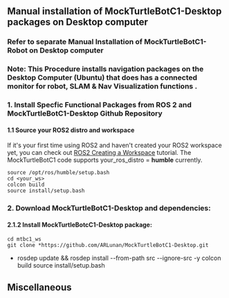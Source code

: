 ## Manual installation of MockTurtleBotC1-Desktop packages on Desktop computer
### Refer to separate Manual Installation of MockTurtleBotC1-Robot on Desktop computer 

### Note: This Procedure installs navigation packages on the Desktop Computer (Ubuntu) that does has a connected monitor for robot, SLAM & Nav Visualization functions .      

### 1. Install Specfic Functional Packages from ROS 2 and MockTurtleBotC1-Desktop Github Repository

#### 1.1 Source your ROS2 distro and workspace
If it's your first time using ROS2 and haven't created your ROS2 workspace yet, you can check out 
[ROS2 Creating a Workspace](https://docs.ros.org/en/galactic/Tutorials/Workspace/Creating-A-Workspace.html) tutorial. 
The MockTurtleBotC1 code supports your_ros_distro = **humble** currently.

    source /opt/ros/humble/setup.bash
    cd <your_ws>
    colcon build
    source install/setup.bash

### 2. Download MockTurtleBotC1-Desktop and dependencies:

#### 2.1.2 Install MockTurtleBotcC1-Desktop package:
    
    cd mtbc1_ws
    git clone *https://github.com/ARLunan/MockTurtleBotC1-Desktop.git
*    rosdep update && rosdep install --from-path src --ignore-src -y 
    colcon build 
    source install/setup.bash
    

## Miscellaneous


